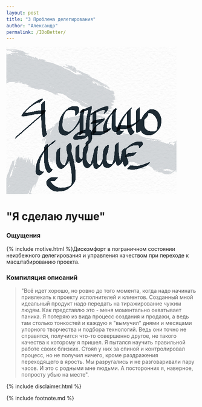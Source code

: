```yaml
---
layout: post
title: "3 Проблема делегирования"              
author: "Александр"                      
permalink: /IDoBetter/
---
```

!["Я сделаю это лучше"](/_img/3.jpg)
# "Я сделаю лучше"

### Ощущения
{% include motive.html %}Дискомфорт в пограничном состоянии неизбежного делегирования и управления качеством при переходе к масштабированию проекта.

### Компиляция описаний
>"Всё идет хорошо, но ровно до того момента, когда надо начинать привлекать к проекту исполнителей и клиентов. Созданный мной идеальный продукт надо передать на тиражирование чужим людям. Как представлю это - меня моментально охватывает паника. Я потеряю из вида процесс создания и продажи, а ведь там столько тонкостей и каждую я "вымучил" днями и месяцами упорного творчества и подбора технологий. Ведь они точно не справятся, получится что-то совершенно другое, не такого качества к которому я пришел. Я пытался научить правильной работе своих близких. Стоял у них за спиной и контролировал процесс, но не получил ничего, кроме раздражения переходящего в ярость. Мы разругались и не разговаривали пару часов. И это с родными мне людьми. А посторонних я, наверное, попросту убью на месте".  

{% include disclaimer.html %}

{% include footnote.md %}
